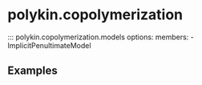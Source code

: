 # polykin.copolymerization

::: polykin.copolymerization.models
    options:
        members:
            - ImplicitPenultimateModel

## Examples

<!-- Analyze the behavior of the butyl acrylate and styrene system,
using parameters from the literature.

```python exec="on" source="console"
from polykin.copolymerization import TerminalCopoModel

model = TerminalCopoModel(r1=0.16, r2=0.70, 
        M1='BA', M2='ST', name='BA/ST, 50°C')

print("f1azeo =", model.azeo)
print("F1(f1=0.5) =", model.F1(0.5))
``` -->
